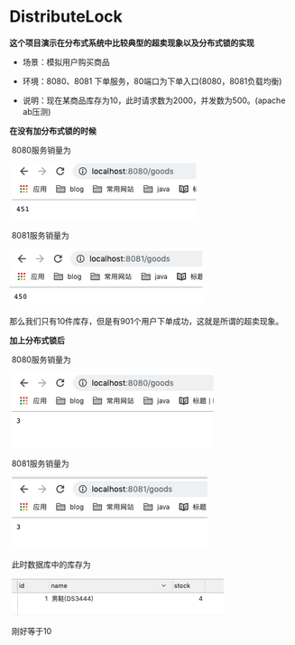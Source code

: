 # DistributeLock

**这个项目演示在分布式系统中比较典型的超卖现象以及分布式锁的实现**

- 场景：模拟用户购买商品

- 环境：8080、8081 下单服务，80端口为下单入口(8080，8081负载均衡)
- 说明：现在某商品库存为10，此时请求数为2000，并发数为500。(apache ab压测)

**在没有加分布式锁的时候**

​	8080服务销量为

​	![8080销售数量](static/imgages/8080销售数量.png)

​	8081服务销量为	

![8081销售数量](static/imgages/8081销售数量.png)	

那么我们只有10件库存，但是有901个用户下单成功，这就是所谓的超卖现象。

**加上分布式锁后**

​	8080服务销量为

​	![加锁后8080销量](static/imgages/加锁后8080销量.png)

​	8081服务销量为	

​	![加锁后8081销量](static/imgages/加锁后8081销量.png)

​	此时数据库中的库存为

​	![库存图片](static/imgages/库存图片.png)

​	刚好等于10